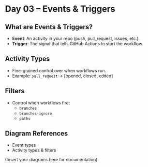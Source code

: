 # Day 03 – Events & Triggers

## What are Events & Triggers?
- **Event**: An activity in your repo (push, pull_request, issues, etc.).
- **Trigger**: The signal that tells GitHub Actions to start the workflow.

## Activity Types
- Fine-grained control over when workflows run.
- Example: `pull_request` → [opened, closed, edited]

## Filters
- Control when workflows fire:
  - `branches`
  - `branches-ignore`
  - `paths`

## Diagram References
- Event types
- Activity types & filters

(Insert your diagrams here for documentation)

